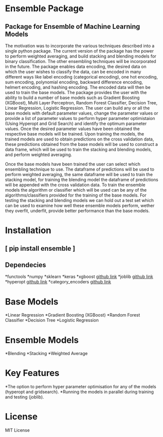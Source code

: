 # Ensemble Package

Package for Ensemble of Machine Learning Models
-----------------------------------------------
The motivation was to incorporate the various techniques described into a single python package. The current version of the package has the power to perform weighted averaging, and build stacking and blending models for binary classification. The other ensembling techniques will be incorporated in the future. The package enables data encoding, the desired data on which the user wishes to classify the data, can be encoded in many different ways like label encoding (categorical encoding), one hot encoding, sum encoding, polynomial encoding, backward difference encoding, helmert encoding, and hashing encoding. The encoded data will then be used to train the base models. The package provides the user with the ability to build a number of base models such as Gradient Boosting (XGBoost), Multi Layer Perceptron, Random Forest Classifier, Decision Tree, Linear Regression, Logistic Regression. The user can build any or all the base models with default parameter values, change the parameter values or provide a list of parameter values to perform hyper parameter optimistaion (Using Hyperopt and Grid Search) and identify the optimum parameter values. Once the desired parameter values have been obtained the respective base models will be trained. Upon training the models, the trained models are used to obtain predictions on the cross validation data, these predictions obtained from the base models will be used to construct a data frame, which will be used to train the stacking and blending models, and perform weighted averaging.

Once the base models have been trained the user can select which ensembling technique to use. The dataframe of predictions will be used to perform weighted averaging, the same dataframe will be used to train the stacking model, for training the blending model the dataframe of predictions will be appended with the cross validation data. To train the ensemble models the algorithm or classifier which will be used can be any of the algorithms/classifiers provided for the training of the base models. For testing the stacking and blending models we can hold out a test set which can be used to examine how well these ensemble models perform, wether they overfit, underfit, provide better performance than the base models.

# Installation

[ **pip install ensemble** ]
------------------------

Dependecies
-----------

*functools
*numpy
*sklearn
*keras
*xgboost [github link](https://github.com/dmlc/xgboost)
*joblib [github link](https://github.com/joblib/joblib)
*hyperopt [github link](https://github.com/hyperopt/hyperopt)
*category_encoders [github link](https://github.com/wdm0006/categorical_encoding)

# Base Models

*Linear Regression
*Gradient Boosting (XGBoost) 
*Random Forest Classifier
*Decision Tree
*Logistic Regression

# Ensemble Models

*Blending
*Stacking
*Weighted Average

# Key Features

*The option to perform hyper parameter optimisation for any of the models (hyperopt and gridsearch).
*Running the models in parallel during training and testing (joblib).

# License

MIT License
